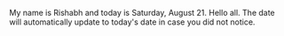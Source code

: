 My name is Rishabh and today is Saturday, August 21. Hello all. The date will automatically update to today's date in case you did not notice.
